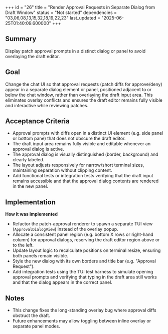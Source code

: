 +++
id = "26"
title = "Render Approval Requests in Separate Dialog from Draft Window"
status = "Not started"
dependencies = "03,06,08,13,15,32,18,19,22,23"
last_updated = "2025-06-25T01:40:09.600000"
+++

## Summary
Display patch approval prompts in a distinct dialog or panel to avoid overlaying the draft editor.

## Goal
Change the chat UI so that approval requests (patch diffs for approve/deny) appear in a separate dialog element or panel, positioned adjacent to or below the chat window, rather than overlaying the draft input area.
This eliminates overlay conflicts and ensures the draft editor remains fully visible and interactive while reviewing patches.

## Acceptance Criteria

- Approval prompts with diffs open in a distinct UI element (e.g. side panel or bottom pane) that does not obscure the draft editor.
- The draft input area remains fully visible and editable whenever an approval dialog is active.
- The approval dialog is visually distinguished (border, background) and clearly labeled.
- The layout adjusts responsively for narrow/short terminal sizes, maintaining separation without clipping content.
- Add functional tests or integration tests verifying that the draft input remains accessible and that the approval dialog contents are rendered in the new panel.

## Implementation

**How it was implemented**  
- Refactor the patch-approval renderer to spawn a separate TUI view (`ApprovalDialogView`) instead of the overlay popup.
- Allocate a consistent panel region (e.g. bottom X rows or right-hand column) for approval dialogs, reserving the draft editor region above or to the left.
- Update layout logic to recalculate positions on terminal resize, ensuring both panels remain visible.
- Style the new dialog with its own borders and title bar (e.g. "Approval Request").
- Add integration tests using the TUI test harness to simulate opening approval prompts and verifying that typing in the draft area still works and that the dialog appears in the correct panel.

## Notes

- This change fixes the long-standing overlay bug where approval diffs obstruct the draft.  
- Future enhancements may allow toggling between inline overlay or separate panel modes.
